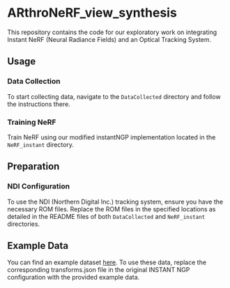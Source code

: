 ﻿# ARthroNeRF_view_synthesis
This repository contains the code for our exploratory work on integrating Instant NeRF (Neural Radiance Fields) and an Optical Tracking System.
## Usage
### Data Collection
To start collecting data, navigate to the `DataCollected` directory and follow the instructions there.
### Training NeRF
Train NeRF using our modified instantNGP implementation located in the `NeRF_instant` directory.
## Preparation
### NDI Configuration
To use the NDI (Northern Digital Inc.) tracking system, ensure you have the necessary ROM files. Replace the ROM files in the specified locations as detailed in the README files of both `DataCollected` and `NeRF_instant` directories.

## Example Data
You can find an example dataset [here](https://drive.google.com/drive/folders/1iAXOFB5H9r8EnBwrasXMcHXizGN6QYHA?usp=sharing). To use these data, replace the corresponding transforms.json file in the original INSTANT NGP configuration with the provided example data.
